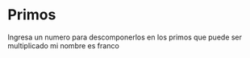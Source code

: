# Primos
Ingresa un numero para descomponerlos en los primos que puede ser multiplicado 
mi nombre es franco
